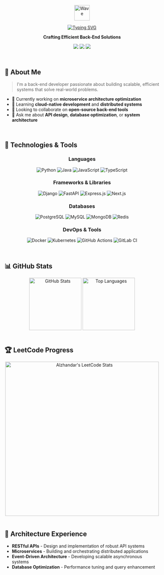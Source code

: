 <div align="center">


<img src="https://raw.githubusercontent.com/Tarikul-Islam-Anik/Animated-Fluent-Emojis/master/Emojis/Hand%20gestures/Waving%20Hand.png" alt="Wave" width="50" height="50" />

[![Typing SVG](https://readme-typing-svg.herokuapp.com?font=Fira+Code&size=22&duration=3000&pause=1000&color=1E90FF&center=true&vCenter=true&width=435&lines=Back-End+Developer;Python+%7C+Java+%7C+JavaScript;APIs+%26+Microservices;Always+Learning)](https://git.io/typing-svg)

**Crafting Efficient Back-End Solutions**

[<img src="https://img.shields.io/badge/LinkedIn-0077B5?style=for-the-badge&logo=linkedin&logoColor=white"/>](https://linkedin.com)
[<img src="https://img.shields.io/badge/GitHub-100000?style=for-the-badge&logo=github&logoColor=white"/>](https://github.com)
[<img src="https://img.shields.io/badge/Portfolio-1E88E5?style=for-the-badge&logo=google-chrome&logoColor=white"/>](https://portfolio.com)

</div>

<br>

## 🚀 About Me

> I'm a back-end developer passionate about building scalable, efficient systems that solve real-world problems.

- 🔭 Currently working on **microservice architecture optimization**
- 🌱 Learning **cloud-native development** and **distributed systems**
- 👯 Looking to collaborate on **open-source back-end tools**
- 💬 Ask me about **API design**, **database optimization**, or **system architecture**

<br>

## 🔧 Technologies & Tools

<div align="center">

### Languages
![Python](https://img.shields.io/badge/Python-3776AB?style=for-the-badge&logo=python&logoColor=white)
![Java](https://img.shields.io/badge/Java-ED8B00?style=for-the-badge&logo=openjdk&logoColor=white)
![JavaScript](https://img.shields.io/badge/JavaScript-F7DF1E?style=for-the-badge&logo=javascript&logoColor=black)
![TypeScript](https://img.shields.io/badge/TypeScript-3178C6?style=for-the-badge&logo=typescript&logoColor=white)

### Frameworks & Libraries
![Django](https://img.shields.io/badge/Django-092E20?style=for-the-badge&logo=django&logoColor=white)
![FastAPI](https://img.shields.io/badge/FastAPI-009688?style=for-the-badge&logo=fastapi&logoColor=white)
![Express.js](https://img.shields.io/badge/Express-000000?style=for-the-badge&logo=express&logoColor=white)
![Next.js](https://img.shields.io/badge/Next.js-000000?style=for-the-badge&logo=nextdotjs&logoColor=white)

### Databases
![PostgreSQL](https://img.shields.io/badge/PostgreSQL-316192?style=for-the-badge&logo=postgresql&logoColor=white)
![MySQL](https://img.shields.io/badge/MySQL-4479A1?style=for-the-badge&logo=mysql&logoColor=white)
![MongoDB](https://img.shields.io/badge/MongoDB-47A248?style=for-the-badge&logo=mongodb&logoColor=white)
![Redis](https://img.shields.io/badge/Redis-DC382D?style=for-the-badge&logo=redis&logoColor=white)

### DevOps & Tools
![Docker](https://img.shields.io/badge/Docker-2496ED?style=for-the-badge&logo=docker&logoColor=white)
![Kubernetes](https://img.shields.io/badge/Kubernetes-326CE5?style=for-the-badge&logo=kubernetes&logoColor=white)
![GitHub Actions](https://img.shields.io/badge/GitHub_Actions-2088FF?style=for-the-badge&logo=github-actions&logoColor=white)
![GitLab CI](https://img.shields.io/badge/GitLab_CI-FCA121?style=for-the-badge&logo=gitlab&logoColor=white)

</div>

<br>

## 📊 GitHub Stats

<div align="center">
  <img src="https://github-readme-stats.vercel.app/api?username=alzhandar&show_icons=true&theme=tokyonight&hide_border=true&count_private=true" alt="GitHub Stats" height="170" />
  <img src="https://github-readme-stats.vercel.app/api/top-langs/?username=alzhandar&layout=compact&theme=tokyonight&hide_border=true" alt="Top Languages" height="170" />
</div>

<br>

## 🏆 LeetCode Progress

<div align="center">
  <img src="https://leetcard.jacoblin.cool/alzhandar?ext=heatmap&theme=dark" alt="Alzhandar's LeetCode Stats" width="500" />
</div>

<br>


## 💼 Architecture Experience

- **RESTful APIs** - Design and implementation of robust API systems
- **Microservices** - Building and orchestrating distributed applications
- **Event-Driven Architecture** - Developing scalable asynchronous systems
- **Database Optimization** - Performance tuning and query enhancement






